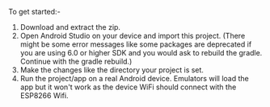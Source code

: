  
 
To get started:-
1. Download and extract the zip.
2. Open Android Studio on your device and import this project.
   (There might be some error messages like some packages are deprecated if you are using 6.0 or higher SDK and you would ask      to rebuild the gradle. Continue with the gradle rebuild.)
3. Make the changes like the directory your project is set.
4. Run the project/app on a real Android device. Emulators will load the app but it won't work as the device WiFi should          connect with the ESP8266 Wifi.
 
